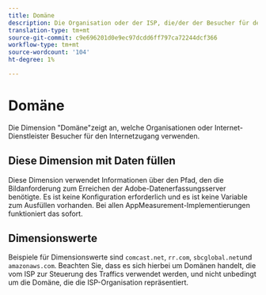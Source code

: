 ```yaml
---
title: Domäne
description: Die Organisation oder der ISP, die/der der Besucher für den Internetzugang verwendet.
translation-type: tm+mt
source-git-commit: c9e696201d0e9ec97dcdd6ff797ca72244dcf366
workflow-type: tm+mt
source-wordcount: '104'
ht-degree: 1%

---
```



# Domäne

Die Dimension &quot;Domäne&quot;zeigt an, welche Organisationen oder Internet-Dienstleister Besucher für den Internetzugang verwenden.

## Diese Dimension mit Daten füllen

Diese Dimension verwendet Informationen über den Pfad, den die Bildanforderung zum Erreichen der Adobe-Datenerfassungsserver benötigte. Es ist keine Konfiguration erforderlich und es ist keine Variable zum Ausfüllen vorhanden. Bei allen AppMeasurement-Implementierungen funktioniert das sofort.

## Dimensionswerte

Beispiele für Dimensionswerte sind `comcast.net`, `rr.com`, `sbcglobal.net`und `amazonaws.com`. Beachten Sie, dass es sich hierbei um Domänen handelt, die vom ISP zur Steuerung des Traffics verwendet werden, und nicht unbedingt um die Domäne, die die ISP-Organisation repräsentiert.
